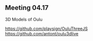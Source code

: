 ## Meeting 04.17

3D Models of Oulu

https://github.com/playsign/OuluThreeJS
https://github.com/antont/oulu3dlive

